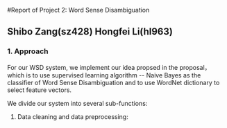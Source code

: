 #Report of Project 2: Word Sense Disambiguation

## Shibo Zang(sz428) Hongfei Li(hl963)
  
### 1. Approach

For our WSD system, we implement our idea propsed in the proposal， which is to use supervised learning algorithm -- Naive Bayes as the classifier of Word Sense Disambiguation and to use WordNet dictionary to select feature vectors.

We divide our system into several sub-functions:

1. Data cleaning and data preprocessing:

